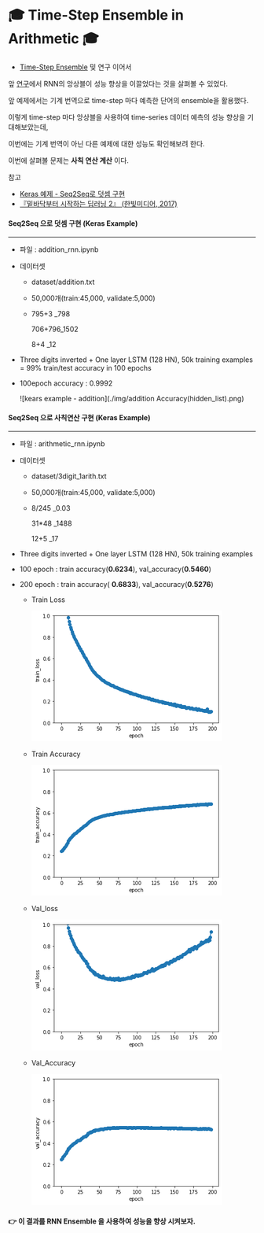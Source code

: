 # 🎓 Time-Step Ensemble in Arithmetic 🎓
- [Time-Step Ensemble](https://github.com/aaajeong/Time-Step-Ensemble) 및 연구 이어서

앞 [연구](https://github.com/aaajeong/Time-Step-Ensemble)에서 RNN의 앙상블이 성능 향상을 이끌었다는 것을 살펴볼 수 있었다.

앞 예제에서는 기계 번역으로 time-step 마다 예측한 단어의 ensemble을 활용했다.

이렇게 time-step 마다 앙상블을 사용하여 time-series 데이터 예측의 성능 향상을 기대해보았는데,

이번에는 기계 번역이 아닌 다른 예제에 대한 성능도 확인해보려 한다.

이번에 살펴볼 문제는 **사칙 연산 계산** 이다.



참고 

- [Keras 예제 - Seq2Seq로 덧셈 구현](https://github.com/keras-team/keras/blob/2.0.0/examples/addition_rnn.py)
- [『밑바닥부터 시작하는 딥러닝 2』 (한빛미디어, 2017)](https://github.com/WegraLee/deep-learning-from-scratch-2)



#### Seq2Seq 으로 덧셈 구현 (Keras Example)

---

- 파일 : addition_rnn.ipynb

- 데이터셋

  - dataset/addition.txt

  - 50,000개(train:45,000, validate:5,000)

  - 795+3 _798 

    706+796_1502

    8+4  _12 

- Three digits inverted + One layer LSTM (128 HN), 50k training examples = 99% train/test accuracy in 100 epochs

- 100epoch accuracy : 0.9992

  ![kears example - addition](./img/addition Accuracy(hidden_list).png)



#### Seq2Seq 으로 사칙연산 구현 (Keras Example)

---

- 파일 : arithmetic_rnn.ipynb

- 데이터셋

  - dataset/3digit_1arith.txt

  - 50,000개(train:45,000, validate:5,000)

  - 8/245 _0.03 

    31*48 _1488

    12+5  _17

- Three digits inverted + One layer LSTM (128 HN), 50k training examples

- 100 epoch : train accuracy(**0.6234**), val_accuracy(**0.5460**) 

- 200 epoch : train accuracy( **0.6833**), val_accuracy(**0.5276**)

  - Train Loss

    ![train_loss](./img/3digit_1arith(2)(train_loss).png)

  - Train Accuracy

    ![train accuracy](./img/3digit_1arith(2)(train_accuracy).png)

  - Val_loss

    ![val loss](./img/3digit_1arith(2)(val_loss).png)

  - Val_Accuracy

    ![val accuracy](./img/3digit_1arith(2)(val_accuracy).png)


#### 👉 이 결과를 RNN Ensemble 을 사용하여 성능을 향상 시켜보자.
